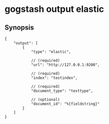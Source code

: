 gogstash output elastic
=======================

## Synopsis

```
{
	"output": [
		{
			"type": "elastic",

			// (required)
			"url": "http://127.0.0.1:9200",

			// (required)
			"index": "testindex",

			// (required)
			"document_type": "testtype",

			// (optional)
			"document_id": "%{fieldstring}"
		}
	]
}
```
